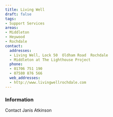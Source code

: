 ```yaml
---
title: Living Well
draft: false
tags:
- Support Services
areas:
- Middleton
- Heywood
- Rochdale
contact:
  addresses:
  - Living Well, Lock 50  Oldham Road  Rochdale
  - Middleton at The Lighthouse Project
  phone:
  - 01706 751 190
  - 07580 876 566
  web_addresses:
  - http://www.livingwellrochdale.com
---
```


### Information
Contact Janis Atkinson

